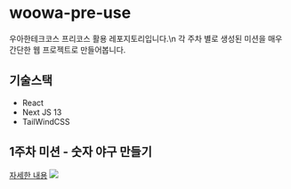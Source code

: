# woowa-pre-use
우아한테크코스 프리코스 활용 레포지토리입니다.\n
각 주차 별로 생성된 미션을 매우 간단한 웹 프로젝트로 만들어봅니다.

## 기술스택
- React
- Next JS 13
- TailWindCSS

## 1주차 미션 - 숫자 야구 만들기
[자세한 내용](https://github.com/leeyulgok/javascript-baseball-6)
![]([https://github.com/leeyulgok/woowa-pre-use/public/1주차.png](https://github.com/leeyulgok/woowa-pre-use/blob/main/public/1%EC%A3%BC%EC%B0%A8.png)https://github.com/leeyulgok/woowa-pre-use/blob/main/public/1%EC%A3%BC%EC%B0%A8.png)
